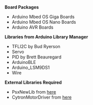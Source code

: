 **Board Packages**
- Arduino Mbed OS Giga Boards
- Arduino Mbed OS Nano Boards
- Arduino AVR Boards

**Libraries from Arduino Library Manager**
- TFLI2C by Bud Ryerson
- Servo
- PID by Brett Beauregard
- ArduinoBLE
- Arduino_LSM9DS1
- Wire

**External Libraries Required**
- PsxNewLib from [here](https://github.com/SukkoPera/PsxNewLib)
- CytronMotorDriver from [here](https://github.com/CytronTechnologies/CytronMotorDriver)


